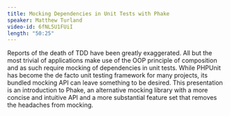 ```yaml
---
title: Mocking Dependencies in Unit Tests with Phake
speaker: Matthew Turland
video-id: 6fNL5U1FUiI
length: "50:25"
---
```

Reports of the death of TDD have been greatly exaggerated. All but the most trivial of applications make use of the OOP principle of composition and as such require mocking of dependencies in unit tests. While PHPUnit has become the de facto unit testing framework for many projects, its bundled mocking API can leave something to be desired. This presentation is an introduction to Phake, an alternative mocking library with a more concise and intuitive API and a more substantial feature set that removes the headaches from mocking.